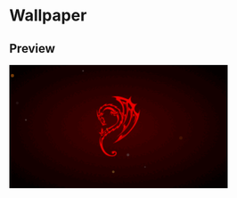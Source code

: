 # Wallpaper

## Preview
![dragonFire preview](https://raw.githubusercontent.com/Achille004/dragonFire_wallpaper/main/dragonFire_preview.gif?raw=true)
